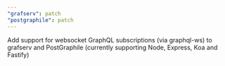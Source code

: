```yaml
---
"grafserv": patch
"postgraphile": patch
---
```


Add support for websocket GraphQL subscriptions (via graphql-ws) to grafserv and
PostGraphile (currently supporting Node, Express, Koa and Fastify)
